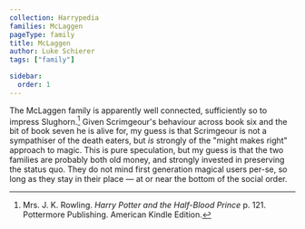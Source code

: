 ```yaml
---
collection: Harrypedia
families: McLaggen
pageType: family
title: McLaggen
author: Luke Schierer
tags: ["family"]

sidebar:
  order: 1
---
```


The McLaggen family is apparently well connected, sufficiently so to impress
Slughorn.[^210318-2] Given Scrimgeour's behaviour across book six and the bit
of book seven he is alive for, my guess is that Scrimgeour is not a sympathiser
of the death eaters, but _is_ strongly of the "might makes right" approach to
magic. This is pure speculation, but my guess is that the two families are
probably both old money, and strongly invested in preserving the status quo.
They do not mind first generation magical users per-se, so long as they stay in
their place — at or near the bottom of the social order.

[^210318-2]:
    Mrs. J. K. Rowling. _Harry Potter and the Half-Blood Prince_
    p. 121. Pottermore Publishing. American Kindle Edition.
